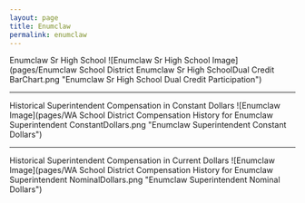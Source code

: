 ```yaml
---
layout: page
title: Enumclaw
permalink: enumclaw
---
```



Enumclaw Sr High School
![Enumclaw Sr High School Image](pages/Enumclaw School District Enumclaw Sr High SchoolDual Credit BarChart.png "Enumclaw Sr High School Dual Credit Participation")

___

Historical Superintendent Compensation in Constant Dollars
![Enumclaw Image](pages/WA School District Compensation History for Enumclaw Superintendent ConstantDollars.png "Enumclaw Superintendent Constant Dollars")

___

Historical Superintendent Compensation in Current Dollars
![Enumclaw Image](pages/WA School District Compensation History for Enumclaw Superintendent NominalDollars.png "Enumclaw Superintendent Nominal Dollars")